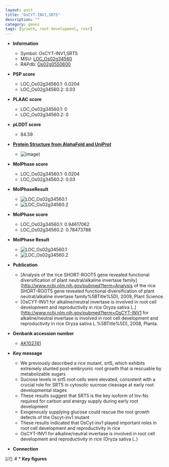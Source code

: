 ```yaml
---
layout: post
title: "OsCYT-INV1,SRT5"
description: ""
category: genes
tags: [growth, root development, root]
---
```


* **Information**  
    + Symbol: OsCYT-INV1,SRT5  
    + MSU: [LOC_Os02g34560](http://rice.plantbiology.msu.edu/cgi-bin/ORF_infopage.cgi?orf=LOC_Os02g34560)  
    + RAPdb: [Os02g0550600](http://rapdb.dna.affrc.go.jp/viewer/gbrowse_details/irgsp1?name=Os02g0550600)  

* **PSP score**  
    + LOC_Os02g34560.1: 0.0204 
    + LOC_Os02g34560.2: 0.03 

* **PLAAC score**  
    + LOC_Os02g34560.1: 0 
    + LOC_Os02g34560.2: 0 

* **pLDDT score**
    + 84.59

* **[Protein Structure from AlphaFold and UniProt](https://www.uniprot.org/uniprotkb/Q69T31/entry#structure)**
    + ![image](https://ricepsp.github.io/images/Q6/AF-Q69T31-F1.png))

* **MolPhase score**
    + LOC_Os02g34560.1: 0.0204
    + LOC_Os02g34560.2: 0.03

* **MolPhaseResult**
    + ![LOC_Os02g34560.1](https://ricepsp.github.io/pictures/LOC_Os02g/LOC_Os02g34560.1.png)
    + ![LOC_Os02g34560.2](https://ricepsp.github.io/pictures/LOC_Os02g/LOC_Os02g34560.2.png)

* **MolPhase score**
    + LOC_Os02g34560.1: 0.94617062
    + LOC_Os02g34560.2: 0.78473788

* **MolPhase Result**
    + ![LOC_Os02g34560.1](https://304243504.github.io/Pictures/LOC_Os02g/LOC_Os02g34560.1.png)
    + ![LOC_Os02g34560.2](https://304243504.github.io/Pictures/LOC_Os02g/LOC_Os02g34560.2.png)

* **Publication**  
    + [Analysis of the rice SHORT-ROOT5 gene revealed functional diversification of plant neutral/alkaline invertase family](http://www.ncbi.nlm.nih.gov/pubmed?term=Analysis of the rice SHORT-ROOT5 gene revealed functional diversification of plant neutral/alkaline invertase family%5BTitle%5D), 2009, Plant Science.
    + [OsCYT-INV1 for alkaline/neutral invertase is involved in root cell development and reproductivity in rice Oryza sativa L.](http://www.ncbi.nlm.nih.gov/pubmed?term=OsCYT-INV1 for alkaline/neutral invertase is involved in root cell development and reproductivity in rice Oryza sativa L.%5BTitle%5D), 2008, Planta.

* **Genbank accession number**  
    + [AK102741](http://www.ncbi.nlm.nih.gov/nuccore/AK102741)

* **Key message**  
    + We previously described a rice mutant, srt5, which exhibits extremely stunted post-embryonic root growth that is rescuable by metabolizable sugars
    + Sucrose levels in srt5 root cells were elevated, consistent with a crucial role for SRT5 in cytosolic sucrose cleavage at early root developmental stages
    + These results suggest that SRT5 is the key isoform of Inv-Ns required for carbon and energy supply during early root development
    + Exogenously supplying glucose could rescue the root growth defects of the Oscyt-inv1 mutant
    + These results indicated that OsCyt-inv1 played important roles in root cell development and reproductivity in rice
    + OsCYT-INV1 for alkaline/neutral invertase is involved in root cell development and reproductivity in rice (Oryza sativa L.)

* **Connection**  

[//]: # * **Key figures**  


